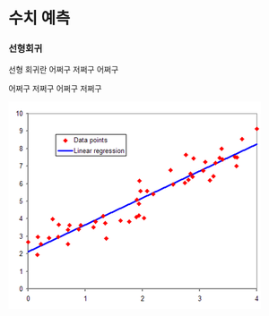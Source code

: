 <h1 id="-">수치 예측</h1>

<h3 id="-">선형회귀</h3>

 선형 회귀란 어쩌구 저쩌구 어쩌구


어쩌구 저쩌구 어쩌구 저쩌구

<p><img src="/Image/Linear_Regression.png"></p>
